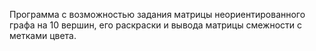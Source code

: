 Программа с возможностью задания матрицы неориентированного графа на 10 вершин, его раскраски и вывода матрицы смежности с метками цвета.
